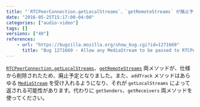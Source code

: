 ```yaml
---
title: "`RTCPeerConnection.getLocalStreams`、`getRemoteStreams` が廃止予定となりました"
date: "2016-05-25T15:17:00-04:00"
categories: ["audio-video"]
tags: []
versions: ["49"]
references:
    - url: "https://bugzilla.mozilla.org/show_bug.cgi?id=1271669"
      title: "Bug 1271669 - Allow any MediaStream to be passed to RTCPeerConnection.addTrack"
---
```

[`RTCPeerConnection.getLocalStreams`](https://developer.mozilla.org/docs/Web/API/RTCPeerConnection/getLocalStreams)、[`getRemoteStreams`](https://developer.mozilla.org/docs/Web/API/RTCPeerConnection/getRemoteStreams) 両メソッドが、仕様から削除されたため、廃止予定となりました。また、`addTrack` メソッドはあらゆる [`MediaStream`](https://developer.mozilla.org/docs/Web/API/MediaStream) を受け入れるようになり、それが `getLocalStreams` によって返される可能性があります。代わりに `getSenders`、`getReceivers` 両メソッドを使ってください。
